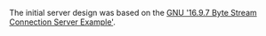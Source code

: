 The initial server design was based on the [GNU '16.9.7 Byte Stream Connection
Server
Example'](https://www.gnu.org/software/libc/manual/html_node/Server-Example.html).
